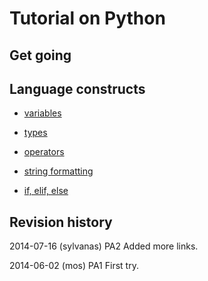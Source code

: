 Tutorial on Python
==============================



Get going
------------------------------



Language constructs
------------------------------

* [variables](variables.md)
* [types](types.md)
* [operators](operators.md)
* [string formatting](string-formatting.md)

* [if, elif, else](if.md)



Revision history
------------------------------

2014-07-16 (sylvanas) PA2 Added more links.

2014-06-02 (mos) PA1 First try.

